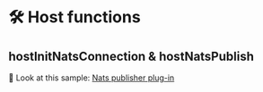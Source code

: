 # 🛠️ Host functions

## hostInitNatsConnection & hostNatsPublish

👀 Look at this sample: [Nats publisher plug-in](../write-nats-publisher.md)
